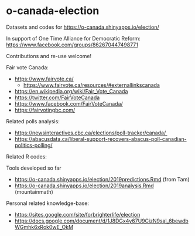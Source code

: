 # o-canada-election

Datasets and codes for https://o-canada.shinyapps.io/election/

In support of 
One Time Alliance for Democratic Reform: 
https://www.facebook.com/groups/862670447498771

Contributions and re-use welcome!

Fair vote Canada:

- https://www.fairvote.ca/
  - https://www.fairvote.ca/resources/#externallinkscanada
- https://en.wikipedia.org/wiki/Fair_Vote_Canada
- https://twitter.com/FairVoteCanada
- https://www.facebook.com/FairVoteCanada/
- https://fairvotingbc.com/


Related polls analysis:

- https://newsinteractives.cbc.ca/elections/poll-tracker/canada/ 
- https://abacusdata.ca/liberal-support-recovers-abacus-poll-canadian-politics-polling/

Related R codes:


Tools developed so far
- https://o-canada.shinyapps.io/election/2019predictions.Rmd (from Tam)
- https://o-canada.shinyapps.io/election/2019analysis.Rmd (mountainmath)


Personal related knowledge-base: 
- https://sites.google.com/site/forbrighterlife/election
- https://docs.google.com/document/d/1J8DGx4y67U9CizN9sal_6bewdbWGmhk6xRok0wE_OkM

